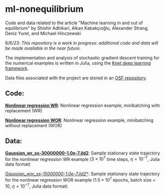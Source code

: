 # ml-nonequilibrium
Code and data related to the article "Machine learning in and out of equilibrium"
by Shishir Adhikari, Alkan Kabakçıoğlu, Alexander Strang, Deniz Yuret, and Michael Hinczewski

6/6/23: *This repository is a work in progress: additional code and data will be made available in the near future.*

The implementation and analysis of stochastic gradient descent training for the numerical examples is written in Julia, using the [Knet deep learning framework](https://github.com/denizyuret/Knet.jl).

Data files associated with the project are stored in an [OSF repository](https://doi.org/10.17605/OSF.IO/VN6A8).

## Code:

[**Nonlinear regression WR**](https://github.com/hincz-lab/ml-nonequilibrium/tree/main/Nonlinear%20regression%20WR): Nonlinear regression example, minibatching with replacement (WR)

[**Nonlinear regression WOR**](https://github.com/hincz-lab/ml-nonequilibrium/tree/main/Nonlinear%20regression%20WOR): Nonlinear regression example, minibatching without replacement (WOR)

## Data:

[**Gaussian_wr_ss-30000000-1.0e-7.jld2**](https://osf.io/vk7yu): Sample stationary state trajectory for the nonlinear regression WR example ($3 \times 10^7$ time steps, $\eta = 10^{-7}$, Julia data format)

[*Gaussian_wor_ss-15000000-1.0e-7.jld2**]([https://osf.io/vk7yu](https://osf.io/p7zbw)): Sample stationary state trajectory for the nonlinear regression WOR example ($1.5 \times 10^7$ epochs, batch size = 10,  $\eta = 10^{-7}$, Julia data format)

